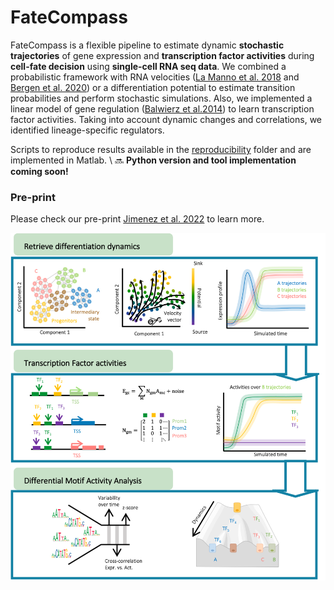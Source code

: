 # FateCompass

FateCompass is a flexible pipeline to estimate dynamic **stochastic trajectories** of gene expression and **transcription factor activities** during **cell-fate decision** using **single-cell RNA seq data**. We combined a probabilistic framework with RNA velocities ([La Manno et al. 2018](https://doi.org/10.1038/s41586-018-0414-6) and [Bergen et al. 2020](https://doi.org/10.1038/s41586-018-0414-6)) or a differentiation potential to estimate transition probabilities and perform stochastic simulations. Also, we implemented a linear model of gene regulation ([Balwierz et al.2014](http://www.genome.org/cgi/doi/10.1101/gr.169508.113)) to learn transcription factor activities. Taking into account dynamic changes and correlations, we identified lineage-specific regulators. 

Scripts to reproduce results available in the [reproducibility](reproducibility/scripts/) folder and are implemented in Matlab. \\
:soon: **Python version and tool implementation coming soon!**

### Pre-print

Please check our pre-print [Jimenez et al. 2022](https://doi.org/10.1101/2022.04.01.486696) to learn more. 

![](images/fatecompass.png)


